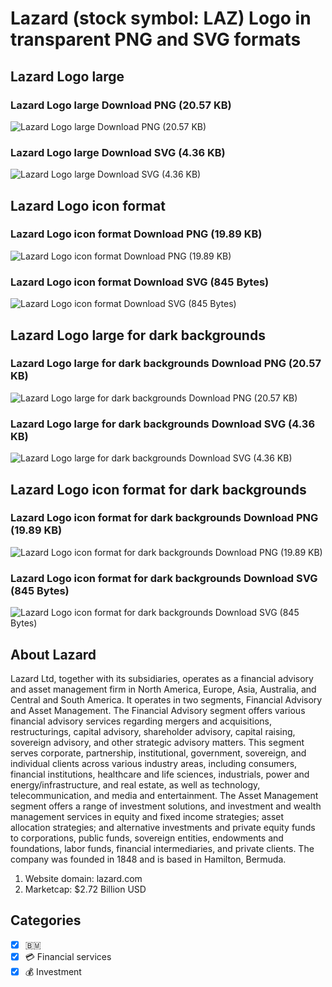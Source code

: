 # Lazard (stock symbol: LAZ) Logo in transparent PNG and SVG formats

## Lazard Logo large

### Lazard Logo large Download PNG (20.57 KB)

![Lazard Logo large Download PNG (20.57 KB)](/img/orig/LAZ_BIG-ea6bbe20.png)

### Lazard Logo large Download SVG (4.36 KB)

![Lazard Logo large Download SVG (4.36 KB)](/img/orig/LAZ_BIG-c4ac443a.svg)

## Lazard Logo icon format

### Lazard Logo icon format Download PNG (19.89 KB)

![Lazard Logo icon format Download PNG (19.89 KB)](/img/orig/LAZ-19e6dce3.png)

### Lazard Logo icon format Download SVG (845 Bytes)

![Lazard Logo icon format Download SVG (845 Bytes)](/img/orig/LAZ-d8138394.svg)

## Lazard Logo large for dark backgrounds

### Lazard Logo large for dark backgrounds Download PNG (20.57 KB)

![Lazard Logo large for dark backgrounds Download PNG (20.57 KB)](/img/orig/LAZ_BIG.D-df2dfde7.png)

### Lazard Logo large for dark backgrounds Download SVG (4.36 KB)

![Lazard Logo large for dark backgrounds Download SVG (4.36 KB)](/img/orig/LAZ_BIG.D-06a0a826.svg)

## Lazard Logo icon format for dark backgrounds

### Lazard Logo icon format for dark backgrounds Download PNG (19.89 KB)

![Lazard Logo icon format for dark backgrounds Download PNG (19.89 KB)](/img/orig/LAZ.D-503e4358.png)

### Lazard Logo icon format for dark backgrounds Download SVG (845 Bytes)

![Lazard Logo icon format for dark backgrounds Download SVG (845 Bytes)](/img/orig/LAZ.D-d9388072.svg)

## About Lazard

Lazard Ltd, together with its subsidiaries, operates as a financial advisory and asset management firm in North America, Europe, Asia, Australia, and Central and South America. It operates in two segments, Financial Advisory and Asset Management. The Financial Advisory segment offers various financial advisory services regarding mergers and acquisitions, restructurings, capital advisory, shareholder advisory, capital raising, sovereign advisory, and other strategic advisory matters. This segment serves corporate, partnership, institutional, government, sovereign, and individual clients across various industry areas, including consumers, financial institutions, healthcare and life sciences, industrials, power and energy/infrastructure, and real estate, as well as technology, telecommunication, and media and entertainment. The Asset Management segment offers a range of investment solutions, and investment and wealth management services in equity and fixed income strategies; asset allocation strategies; and alternative investments and private equity funds to corporations, public funds, sovereign entities, endowments and foundations, labor funds, financial intermediaries, and private clients. The company was founded in 1848 and is based in Hamilton, Bermuda.

1. Website domain: lazard.com
2. Marketcap: $2.72 Billion USD


## Categories
- [x] 🇧🇲
- [x] 💳 Financial services
- [x] 💰 Investment
